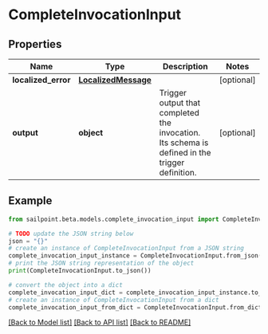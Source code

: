 # CompleteInvocationInput


## Properties

Name | Type | Description | Notes
------------ | ------------- | ------------- | -------------
**localized_error** | [**LocalizedMessage**](LocalizedMessage.md) |  | [optional] 
**output** | **object** | Trigger output that completed the invocation. Its schema is defined in the trigger definition. | [optional] 

## Example

```python
from sailpoint.beta.models.complete_invocation_input import CompleteInvocationInput

# TODO update the JSON string below
json = "{}"
# create an instance of CompleteInvocationInput from a JSON string
complete_invocation_input_instance = CompleteInvocationInput.from_json(json)
# print the JSON string representation of the object
print(CompleteInvocationInput.to_json())

# convert the object into a dict
complete_invocation_input_dict = complete_invocation_input_instance.to_dict()
# create an instance of CompleteInvocationInput from a dict
complete_invocation_input_from_dict = CompleteInvocationInput.from_dict(complete_invocation_input_dict)
```
[[Back to Model list]](../README.md#documentation-for-models) [[Back to API list]](../README.md#documentation-for-api-endpoints) [[Back to README]](../README.md)


